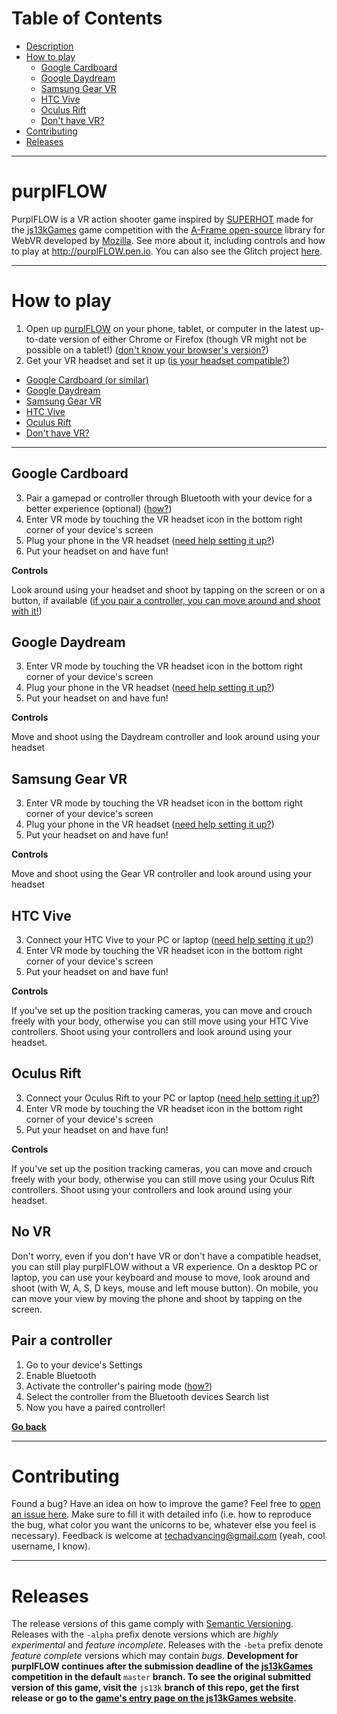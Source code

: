 # Table of Contents
- [Description](#purplFLOW)
- [How to play](/blob/master/README.md#How-to-play)
  - [Google Cardboard](/blob/master/README.md#Google-Cardboard)
  - [Google Daydream](/blob/master/README.md#Google-Daydream)
  - [Samsung Gear VR](/blob/master/README.md#Samsung-Gear-VR)
  - [HTC Vive](/blob/master/README.md#HTC-Vive)
  - [Oculus Rift](/blob/master/README.md#Oculus-Rift)
  - [Don't have VR?](/blob/master/README.md#No-VR)
- [Contributing](/blob/master/README.md#Contributing)
- [Releases](/blob/master/README.md#Releases)

---
# purplFLOW
PurplFLOW is a VR action shooter game inspired by [SUPERHOT](https://superhotgame.com "Time moves when you move") made for the [js13kGames](https://js13kgames.com "Annual competition with plenty of prizes. Want to participate?") game competition with the [A-Frame open-source](https://aframe.io "A-Frame") library for WebVR developed by [Mozilla](https://mozilla.org "Non-profit dedicated to protecting the Internet"). See more about it, including controls and how to play at <http://purplFLOW.pen.io>. You can also see the Glitch project [here](https://purplflow.glitch.me "The Glitch project for purplFLOW, where you can remix the game").

---
# How to play
1. Open up [purplFLOW](https://purplFLOW.glitch.me) on your phone, tablet, or computer in the latest up-to-date version of either Chrome or Firefox (though VR might not be possible on a tablet!) ([don't know your browser's version?](https://updatemybrowser.org))
2. Get your VR headset and set it up ([is your headset compatible?](https://webvr.rocks))
  - [Google Cardboard (or similar)](/blob/master/README.md#Google-Cardboard)
  - [Google Daydream](/blob/master/README.md#Google-Daydream)
  - [Samsung Gear VR](/blob/master/README.md#Samsung-Gear-VR)
  - [HTC Vive](/blob/master/README.md#HTC-Vive)
  - [Oculus Rift](/blob/master/README.md#Oculus-Rift)
  - [Don't have VR?](/blob/master/README.md#No-VR)

---
## Google Cardboard
3. Pair a gamepad or controller through Bluetooth with your device for a better experience (optional) ([how?](/blob/master/README.md#Pair-a-controller))
4. Enter VR mode by touching the VR headset icon in the bottom right corner of your device's screen
5. Plug your phone in the VR headset ([need help setting it up?](https://support.google.com/cardboard/answer/6295046?hl=en))
6. Put your headset on and have fun!

**Controls**

Look around using your headset and shoot by tapping on the screen or on a button, if available ([if you pair a controller, you can move around and shoot with it!](/blob/master/README.md#Pair-a-controller))

## Google Daydream
3. Enter VR mode by touching the VR headset icon in the bottom right corner of your device's screen
4. Plug your phone in the VR headset ([need help setting it up?](https://support.google.com/daydream/answer/7105598?hl=en))
5. Put your headset on and have fun!

**Controls**

Move and shoot using the Daydream controller and look around using your headset

## Samsung Gear VR
3. Enter VR mode by touching the VR headset icon in the bottom right corner of your device's screen
4. Plug your phone in the VR headset ([need help setting it up?](https://support.oculus.com/guides/gear-vr/latest/concepts/gsg-a-hw-hardware-setup/#gsg-a-hw-hardware-setup))
5. Put your headset on and have fun!

**Controls**

Move and shoot using the Gear VR controller and look around using your headset

## HTC Vive
3. Connect your HTC Vive to your PC or laptop ([need help setting it up?](https://www.vive.com/eu/support/vive/category_howto/setting-up-for-the-first-time.html))
4. Enter VR mode by touching the VR headset icon in the bottom right corner of your device's screen
5. Put your headset on and have fun!

**Controls**

If you've set up the position tracking cameras, you can move and crouch freely with your body, otherwise you can still move using your HTC Vive controllers. Shoot using your controllers and look around using your headset.

## Oculus Rift
3. Connect your Oculus Rift to your PC or laptop ([need help setting it up?](https://support.oculus.com/guides/rift/latest/concepts/rgsg-1-sw-software-setup/#rgsg-1-sw-software-setup))
4. Enter VR mode by touching the VR headset icon in the bottom right corner of your device's screen
5. Put your headset on and have fun!

**Controls**

If you've set up the position tracking cameras, you can move and crouch freely with your body, otherwise you can still move using your Oculus Rift controllers. Shoot using your controllers and look around using your headset.

## No VR
Don't worry, even if you don't have VR or don't have a compatible headset, you can still play purplFLOW without a VR experience. On a desktop PC or laptop, you can use your keyboard and mouse to move, look around and shoot (with W, A, S, D keys, mouse and left mouse button). On mobile, you can move your view by moving the phone and shoot by tapping on the screen.

## Pair a controller
1. Go to your device's Settings
2. Enable Bluetooth
3. Activate the controller's pairing mode ([how?](https://www.youtube.com/watch?v=mQxkk1VuCyE "Simple YouTube tutorial for pairing most controllers to a device"))
4. Select the controller from the Bluetooth devices Search list
5. Now you have a paired controller!

**[Go back](/blob/master/README.md#Google-Cardboard)**

---
# Contributing
Found a bug? Have an idea on how to improve the game? Feel free to [open an issue here](/issues/new). Make sure to fill it with detailed info (i.e. how to reproduce the bug, what color you want the unicorns to be, whatever else you feel is necessary). Feedback is welcome at techadvancing@gmail.com (yeah, cool username, I know).

---
# Releases
The release versions of this game comply with [Semantic Versioning](https://semver.org/). Releases with the `-alpha` prefix denote versions which are *highly experimental* and *feature incomplete*. Releases with the `-beta` prefix denote *feature complete* versions which may contain *bugs*. **Development for purplFLOW continues after the submission deadline of the [js13kGames](https://js13kgames.com "Annual competition with plenty of prizes. Want to participate?") competition in the default** `master` **branch. To see the original submitted version of this game, visit the** `js13k` **branch of this repo, get the first release or go to the [game's entry page on the js13kGames website](https://js13kgames.com/entries/purplFLOW).**
